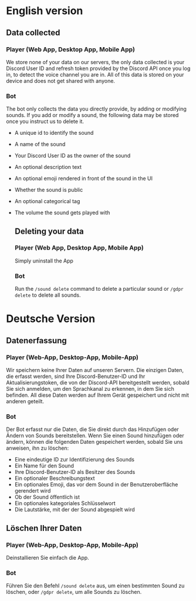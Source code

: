 # English version

## Data collected

### Player (Web App, Desktop App, Mobile App)
We store none of your data on our servers, the only data collected is your Discord User ID and refresh token provided by the Discord API once you log in, to detect the voice channel you are in. All of this data is stored on your device and does not get shared with anyone.

### Bot

The bot only collects the data you directly provide, by adding or modifying sounds. If you add or modify a sound, the following data may be stored once you instruct us to delete it.
- A unique id to identify the sound
- A name of the sound
- Your Discord User ID as the owner of the sound
- An optional description text
- An optional emoji rendered in front of the sound in the UI
- Whether the sound is public
- An optional categorical tag
- The volume the sound gets played with

  ## Deleting your data

  ### Player (Web App, Desktop App, Mobile App)
  Simply uninstall the App

  ### Bot

  Run the `/sound delete` command to delete a particular sound or `/gdpr delete` to delete all sounds.

# Deutsche Version

## Datenerfassung

### Player (Web-App, Desktop-App, Mobile-App)
Wir speichern keine Ihrer Daten auf unseren Servern. Die einzigen Daten, die erfasst werden, sind Ihre Discord-Benutzer-ID und Ihr Aktualisierungstoken, die von der Discord-API bereitgestellt werden, sobald Sie sich anmelden, um den Sprachkanal zu erkennen, in dem Sie sich befinden. All diese Daten werden auf Ihrem Gerät gespeichert und nicht mit anderen geteilt.

### Bot

Der Bot erfasst nur die Daten, die Sie direkt durch das Hinzufügen oder Ändern von Sounds bereitstellen. Wenn Sie einen Sound hinzufügen oder ändern, können die folgenden Daten gespeichert werden, sobald Sie uns anweisen, ihn zu löschen:
- Eine eindeutige ID zur Identifizierung des Sounds
- Ein Name für den Sound
- Ihre Discord-Benutzer-ID als Besitzer des Sounds
- Ein optionaler Beschreibungstext
- Ein optionales Emoji, das vor dem Sound in der Benutzeroberfläche gerendert wird
- Ob der Sound öffentlich ist
- Ein optionales kategoriales Schlüsselwort
- Die Lautstärke, mit der der Sound abgespielt wird

## Löschen Ihrer Daten

### Player (Web-App, Desktop-App, Mobile-App)
Deinstallieren Sie einfach die App.

### Bot

Führen Sie den Befehl `/sound delete` aus, um einen bestimmten Sound zu löschen, oder `/gdpr delete`, um alle Sounds zu löschen.

